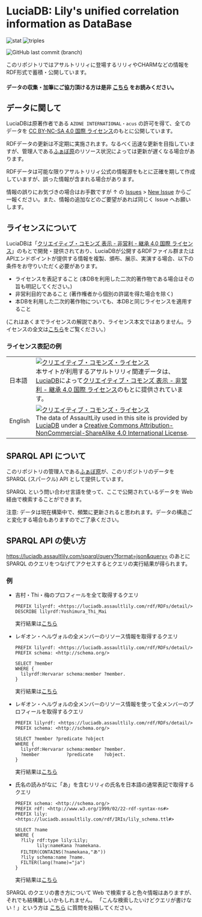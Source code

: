 # LuciaDB: Lily's unified correlation information as DataBase
![stat](https://img.shields.io/badge/dynamic/json?label=%E3%83%87%E3%83%BC%E3%82%BF%E6%95%B0&query=%24.results.bindings%5B%3A1%5D.stat.value&url=https%3A%2F%2Fluciadb.assaultlily.com%2Fsparql%2Fquery%3Fformat%3Djson%26query%3DPREFIX%2520lily%253A%2520%253Chttps%253A%252F%252Fluciadb.assaultlily.com%252Frdf%252FIRIs%252Flily_schema.ttl%2523%253E%250D%250APREFIX%2520rdf%253A%2520%253Chttp%253A%252F%252Fwww.w3.org%252F1999%252F02%252F22-rdf-syntax-ns%2523%253E%250D%250ASELECT%2520%2528group_concat%2528concat%2528%2527%2520%2527%252C%2520str%2528%253Fcnt%2529%252C%2520%2527%2520%2527%252C%2520if%2528contains%2528str%2528%253Fo%2529%252C%2520%2522Lily%2522%2529%252C%2520%2522Lilie%2522%252C%2520if%2528contains%2528str%2528%253Fo%2529%252C%2520%2522Play%2522%2529%252C%2520%2522Stage%2522%252C%2520strafter%2528str%2528%253Fo%2529%252C%2520str%2528lily%253A%2529%2529%2529%2529%252C%2520%2527s%2527%2529%253B%2520separator%253D%2527%252C%2527%2529%2520as%2520%253Fstat%2529%250D%250AWHERE%2520%257B%250D%250A%2520%2520SELECT%2520%253Fo%2520%2528COUNT%2528%253Fs%2529%2520AS%2520%253Fcnt%2529%250D%250A%2520%2520WHERE%2520%257B%250D%250A%2520%2520%2520%2520%253Fs%2520rdf%253Atype%2520%253Fo.%250D%250A%2520%2520%2520%2520FILTER%2528%253Fo%2520IN%2520%2528lily%253ALily%252C%2520lily%253ACharm%252C%2520lily%253ALegion%252C%2520lily%253APlay%252C%2520lily%253AMusic%2529%2529%250D%250A%2520%2520%257D%2520GROUP%2520BY%2520%253Fo%250D%250A%257D)
![triples](https://img.shields.io/badge/dynamic/json?color=blue&label=%E7%B7%8F%E9%A0%85%E7%9B%AE%E6%95%B0&query=%24.results.bindings%5B%3A1%5D.c.value&url=https%3A%2F%2Fluciadb.assaultlily.com%2Fsparql%2Fquery%3Fformat%3Djson%26query%3DSELECT%28COUNT%28%253Fo%29as%253Fc%29WHERE%257B%255B%255D%2520%253Fp%2520%253Fo.%257D)

![GitHub last commit (branch)](https://img.shields.io/badge/dynamic/json?color=orange&label=最終更新%20%28SPARQL%29&query=%24.last_update&url=https%3A%2F%2Fluciadb.assaultlily.com%2Fsparql%2Flast-update)

このリポジトリではアサルトリリィに登場するリリィやCHARMなどの情報をRDF形式で蓄積・公開しています。

#### データの収集・加筆にご協力頂ける方は是非 [こちら](CONTRIBUTING.md) をお読みください。

## データに関して

LuciaDBは原著作者である `AZONE INTERNATIONAL・acus` の許可を得て、全てのデータを [CC BY-NC-SA 4.0 国際 ライセンス](https://creativecommons.org/licenses/by-nc-sa/4.0/deed.ja)のもとに公開しています。

RDFデータの更新は不定期に実施されます。なるべく迅速な更新を目指していますが、管理人である[ふぁぼ原](https://twitter.com/fvhP_)のリソース状況によっては更新が遅くなる場合があります。

RDFデータは可能な限りアサルトリリィ公式の情報源をもとに正確を期して作成していますが、誤った情報が含まれる場合があります。

情報の誤りにお気づきの場合はお手数ですが ↑ の [Issues](https://github.com/fvh-P/assaultlily-rdf/issues) > [New Issue](https://github.com/fvh-P/assaultlily-rdf/issues/new) からご一報ください。また、情報の追加などのご要望があれば同じく Issue へお願いします。

## ライセンスについて

LuciaDBは「[クリエイティブ・コモンズ 表示 - 非営利 - 継承 4.0 国際 ライセンス](https://creativecommons.org/licenses/by-nc-sa/4.0/deed.ja)」のもとで開発・提供されており、LuciaDBが公開するRDFファイル群またはAPIエンドポイントが提供する情報を複製、頒布、展示、実演する場合、以下の条件をお守りいただく必要があります。

- ライセンスを表記すること (本DBを利用した二次的著作物である場合はその旨も明記してください。)
- 非営利目的であること (著作権者から個別の許諾を得た場合を除く)
- 本DBを利用した二次的著作物についても、本DBと同じライセンスを適用すること

(これはあくまでライセンスの解説であり、ライセンス本文ではありません。ライセンスの全文は[こちら](https://creativecommons.org/licenses/by-nc-sa/4.0/legalcode.ja)をご覧ください。）

### ライセンス表記の例

|||
|--|--|
|日本語|<a rel="license" href="http://creativecommons.org/licenses/by-nc-sa/4.0/"><img alt="クリエイティブ・コモンズ・ライセンス" style="border-width:0" src="https://i.creativecommons.org/l/by-nc-sa/4.0/88x31.png" /></a><br />本サイトが利用するアサルトリリィ関連データは、[LuciaDB](https://github.com/Assault-Lily/LuciaDB)によって[クリエイティブ・コモンズ 表示 - 非営利 - 継承 4.0 国際 ライセンス](https://creativecommons.org/licenses/by-nc-sa/4.0/deed.ja)のもとに提供されています。|
|English|<a rel="license" href="http://creativecommons.org/licenses/by-nc-sa/4.0/"><img alt="クリエイティブ・コモンズ・ライセンス" style="border-width:0" src="https://i.creativecommons.org/l/by-nc-sa/4.0/88x31.png" /></a><br />The data of AssaultLily used in this site is provided by [LuciaDB](https://github.com/Assault-Lily/LuciaDB) under a [Creative Commons Attribution-NonCommercial-ShareAlike 4.0 International License](https://creativecommons.org/licenses/by-nc-sa/4.0/deed.ja).|

## SPARQL API について

このリポジトリの管理人である[ふぁぼ原](https://twitter.com/fvhP_)が、このリポジトリのデータを SPARQL (スパークル) API として提供しています。

SPARQL という問い合わせ言語を使って、ここで公開されているデータを Web 経由で検索することができます。

注意: データは現在構築中で、頻繁に更新されると思われます。データの構造ごと変化する場合もありますのでご了承ください。

## SPARQL API の使い方
https://luciadb.assaultlily.com/sparql/query?format=json&query=
のあとに SPARQL のクエリをつなげてアクセスするとクエリの実行結果が得られます。

### 例

- 吉村・Thi・梅のプロフィールを全て取得するクエリ
  ```sample1.ttl
  PREFIX lilyrdf: <https://luciadb.assaultlily.com/rdf/RDFs/detail/>
  DESCRIBE lilyrdf:Yoshimura_Thi_Mai
  ```
  実行結果は[こちら](https://luciadb.assaultlily.com/sparql/query?format=json&query=PREFIX%20lilyrdf%3A%20%3Chttps%3A%2F%2Fluciadb.assaultlily.com%2Frdf%2FRDFs%2Fdetail%2F%3E%0D%0ADESCRIBE%20lilyrdf%3AYoshimura_Thi_Mai)

- レギオン・ヘルヴォルの全メンバーのリソース情報を取得するクエリ
  ```sample2.ttl
  PREFIX lilyrdf: <https://luciadb.assaultlily.com/rdf/RDFs/detail/>
  PREFIX schema: <http://schema.org/>
  
  SELECT ?member
  WHERE {
    lilyrdf:Hervarar schema:member ?member.
  }
  ```
  実行結果は[こちら](https://luciadb.assaultlily.com/sparql/query?format=json&query=PREFIX%20lilyrdf%3A%20%3Chttps%3A%2F%2Fluciadb.assaultlily.com%2Frdf%2FRDFs%2Fdetail%2F%3E%0D%0APREFIX%20schema%3A%20%3Chttp%3A%2F%2Fschema.org%2F%3E%0D%0ASELECT%20%3Fmember%0D%0A%20%20WHERE%20%7B%0D%0A%20%20%20%20lilyrdf%3AHervarar%20schema%3Amember%20%3Fmember.%0D%0A%7D%0D%0A)

- レギオン・ヘルヴォルの全メンバーのリソース情報を使って全メンバーのプロフィールを取得するクエリ
  ```sample2.ttl
  PREFIX lilyrdf: <https://luciadb.assaultlily.com/rdf/RDFs/detail/>
  PREFIX schema: <http://schema.org/>
  
  SELECT ?member ?predicate ?object
  WHERE {
    lilyrdf:Hervarar schema:member ?member.
    ?member          ?predicate    ?object.
  }
  ```
  実行結果は[こちら](https://luciadb.assaultlily.com/sparql/query?format=json&query=PREFIX%20lilyrdf%3A%20%3Chttps%3A%2F%2Fluciadb.assaultlily.com%2Frdf%2FRDFs%2Fdetail%2F%3E%0D%0APREFIX%20schema%3A%20%3Chttp%3A%2F%2Fschema.org%2F%3E%0D%0ASELECT%20%3Fmember%20%3Fpredicate%20%3Fobject%0D%0A%20%20WHERE%20%7B%0D%0A%20%20%20%20lilyrdf%3AHervarar%20schema%3Amember%20%3Fmember.%0D%0A%20%20%20%20%3Fmember%20%3Fpredicate%20%3Fobject.%0D%0A%7D)

- 氏名の読みがなに「あ」を含むリリィの氏名を日本語の通常表記で取得するクエリ
  ```sample4.ttl
  PREFIX schema: <http://schema.org/>
  PREFIX rdf: <http://www.w3.org/1999/02/22-rdf-syntax-ns#>
  PREFIX lily: <https://luciadb.assaultlily.com/rdf/IRIs/lily_schema.ttl#>

  SELECT ?name
  WHERE {
    ?lily rdf:type lily:Lily;
          lily:nameKana ?namekana.
    FILTER(CONTAINS(?namekana,"あ"))
    ?lily schema:name ?name.
    FILTER(lang(?name)="ja")
  }
  ```
  実行結果は[こちら](https://luciadb.assaultlily.com/sparql/query?format=json&query=PREFIX%20schema%3A%20%3Chttp%3A%2F%2Fschema.org%2F%3E%0D%0APREFIX%20rdf%3A%20%3Chttp%3A%2F%2Fwww.w3.org%2F1999%2F02%2F22-rdf-syntax-ns%23%3E%0D%0APREFIX%20lily%3A%20%3Chttps%3A%2F%2Fluciadb.assaultlily.com%2Frdf%2FIRIs%2Flily_schema.ttl%23%3E%0D%0ASELECT%20%3Fname%0D%0AWHERE%20%7B%0D%0A%20%20%3Flily%20rdf%3Atype%20lily%3ALily%3B%0D%0A%20%20%20%20%20%20%20%20lily%3AnameKana%20%3Fnamekana.%0D%0A%20%20FILTER(CONTAINS(%3Fnamekana%2C%22%E3%81%82%22))%0D%0A%20%20%3Flily%20schema%3Aname%20%3Fname.%0D%0A%20%20FILTER(lang(%3Fname)%3D%22ja%22)%0D%0A%7D%0D%0A)

SPARQL のクエリの書き方について Web で検索すると色々情報はありますが、それでも結構難しいかもしれません。
「こんな検索したいけどクエリが書けない！」という方は [こちら](https://github.com/fvh-P/assaultlily-rdf/issues/4) に質問を投稿してください。

